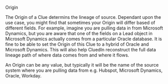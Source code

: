 Origin

The Origin of a Clue determins the lineage of source. Dependant upon the use case, you might find that sometimes your Origin will differ based of different fields. For example, imagine you are pulling data in from Microsoft Dynamics, but you are aware that one of the fields on a Lead object in Microsoft Dynamics actually comes from a particular Oracle database. It is fine to be able to set the Origin of this Clue to a hybrid of Oracle and Microsoft Dynamics.  This will also help CluedIn reconstruct the full data lineage path of where data comes from and where it flows. 

An Origin can be any value, but typically it will be the name of the source system where you are pulling data from e.g. Hubspot, Microsoft Dynamics, Oracle, Workday. 